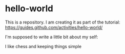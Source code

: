 # hello-world
This is a repository. I am creating it as part of the tutorial: https://guides.github.com/activities/hello-world/

I'm supposed to write a little bit about my self: 

I like chess and keeping things simple

